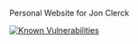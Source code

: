 
Personal Website for Jon Clerck

[![Known Vulnerabilities](https://snyk.io/test/github/jmclerck/jclerck-io-static/badge.svg)](https://snyk.io/test/github/jmclerck/jclerck-io-static)
